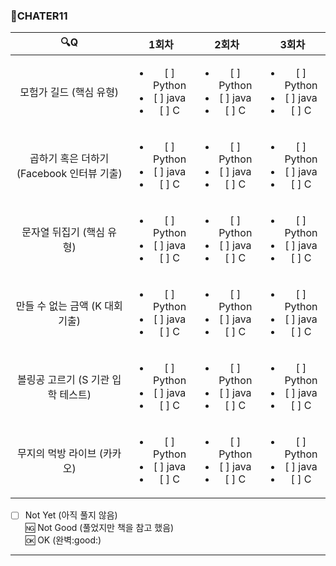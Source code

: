 ### :page_with_curl:CHATER11

|                  :mag:Q                   |                            1회차                            |                            2회차                            |                            3회차                            |
| :---------------------------------------: | :---------------------------------------------------------: | :---------------------------------------------------------: | :---------------------------------------------------------: |
|          모험가 길드 (핵심 유형)          | <ul><li>[ ] Python</li><li>[ ] java</li><li>[ ] C</li></ul> | <ul><li>[ ] Python</li><li>[ ] java</li><li>[ ] C</li></ul> | <ul><li>[ ] Python</li><li>[ ] java</li><li>[ ] C</li></ul> |
| 곱하기 혹은 더하기 (Facebook 인터뷰 기출) | <ul><li>[ ] Python</li><li>[ ] java</li><li>[ ] C</li></ul> | <ul><li>[ ] Python</li><li>[ ] java</li><li>[ ] C</li></ul> | <ul><li>[ ] Python</li><li>[ ] java</li><li>[ ] C</li></ul> |
|         문자열 뒤집기 (핵심 유형)         | <ul><li>[ ] Python</li><li>[ ] java</li><li>[ ] C</li></ul> | <ul><li>[ ] Python</li><li>[ ] java</li><li>[ ] C</li></ul> | <ul><li>[ ] Python</li><li>[ ] java</li><li>[ ] C</li></ul> |
|      만들 수 없는 금액 (K 대회 기출)      | <ul><li>[ ] Python</li><li>[ ] java</li><li>[ ] C</li></ul> | <ul><li>[ ] Python</li><li>[ ] java</li><li>[ ] C</li></ul> | <ul><li>[ ] Python</li><li>[ ] java</li><li>[ ] C</li></ul> |
|    볼링공 고르기 (S 기관 입학 테스트)     | <ul><li>[ ] Python</li><li>[ ] java</li><li>[ ] C</li></ul> | <ul><li>[ ] Python</li><li>[ ] java</li><li>[ ] C</li></ul> | <ul><li>[ ] Python</li><li>[ ] java</li><li>[ ] C</li></ul> |
|        무지의 먹방 라이브 (카카오)        | <ul><li>[ ] Python</li><li>[ ] java</li><li>[ ] C</li></ul> | <ul><li>[ ] Python</li><li>[ ] java</li><li>[ ] C</li></ul> | <ul><li>[ ] Python</li><li>[ ] java</li><li>[ ] C</li></ul> |

- [ ] Not Yet (아직 풀지 않음)<br/>
      :ng: Not Good (풀었지만 책을 참고 했음)<br/>
      :ok: OK (완벽:good:)<br/>

---
